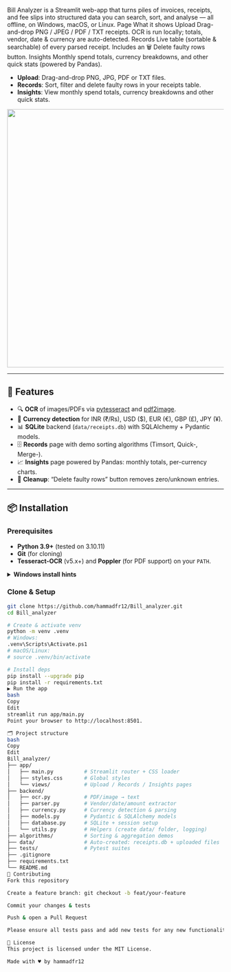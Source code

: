 Bill Analyzer is a Streamlit web-app that turns piles of invoices, receipts, and fee slips into structured data you can search, sort, and analyse — all offline, on Windows, macOS, or Linux.  Page	What it shows Upload	Drag-and-drop PNG / JPEG / PDF / TXT receipts. OCR is run locally; totals, vendor, date & currency are auto-detected. Records	Live table (sortable & searchable) of every parsed receipt. Includes an 🗑️ Delete faulty rows button. Insights	Monthly spend totals, currency breakdowns, and other quick stats (powered by Pandas).

- **Upload**: Drag-and-drop PNG, JPG, PDF or TXT files.  
- **Records**: Sort, filter and delete faulty rows in your receipts table.  
- **Insights**: View monthly spend totals, currency breakdowns and other quick stats.

<p align="center">
  <img src="https://user-images.githubusercontent.com/.../upload-page.png" width="600"/>
</p>

---

## 🚀 Features

- 🔍 **OCR** of images/PDFs via [pytesseract](https://github.com/madmaze/pytesseract) and [pdf2image](https://github.com/Belval/pdf2image).  
- 💱 **Currency detection** for INR (₹/Rs), USD ($), EUR (€), GBP (£), JPY (¥).  
- 📊 **SQLite** backend (`data/receipts.db`) with SQLAlchemy + Pydantic models.  
- 🗄️ **Records** page with demo sorting algorithms (Timsort, Quick-, Merge-).  
- 📈 **Insights** page powered by Pandas: monthly totals, per-currency charts.  
- 🧹 **Cleanup**: “Delete faulty rows” button removes zero/unknown entries.  

---

## 📦 Installation

### Prerequisites

- **Python 3.9+** (tested on 3.10.11)  
- **Git** (for cloning)  
- **Tesseract-OCR** (v5.x+) and **Poppler** (for PDF support) on your `PATH`.

<details>
<summary><strong>Windows install hints</strong></summary>

1. **Tesseract**  
   - Download & install from https://github.com/UB-Mannheim/tesseract  
   - Add `C:\Program Files\Tesseract-OCR` to your **System** → **Environment Variables** → **Path**

2. **Poppler**  
   - Download from https://poppler.freedesktop.org  
   - Unzip, add the `bin` folder (e.g. `C:\poppler-24.08.0\Library\bin`) to `Path`

3. **Restart** your terminal to pick up these PATH changes.
</details>

### Clone & Setup

```bash
git clone https://github.com/hammadfr12/Bill_analyzer.git
cd Bill_analyzer

# Create & activate venv
python -m venv .venv
# Windows:
.venv\Scripts\Activate.ps1
# macOS/Linux:
# source .venv/bin/activate

# Install deps
pip install --upgrade pip
pip install -r requirements.txt
▶️ Run the app
bash
Copy
Edit
streamlit run app/main.py
Point your browser to http://localhost:8501.

🗂️ Project structure
bash
Copy
Edit
Bill_analyzer/
├── app/
│   ├── main.py          # Streamlit router + CSS loader
│   ├── styles.css       # Global styles
│   └── views/           # Upload / Records / Insights pages
├── backend/
│   ├── ocr.py           # PDF/image → text
│   ├── parser.py        # Vendor/date/amount extractor
│   ├── currency.py      # Currency detection & parsing
│   ├── models.py        # Pydantic & SQLAlchemy models
│   ├── database.py      # SQLite + session setup
│   └── utils.py         # Helpers (create data/ folder, logging)
├── algorithms/          # Sorting & aggregation demos
├── data/                # Auto-created: receipts.db + uploaded files
├── tests/               # Pytest suites
├── .gitignore
├── requirements.txt
└── README.md
🤝 Contributing
Fork this repository

Create a feature branch: git checkout -b feat/your-feature

Commit your changes & tests

Push & open a Pull Request

Please ensure all tests pass and add new tests for any new functionality.

📄 License
This project is licensed under the MIT License.

Made with ♥︎ by hammadfr12

